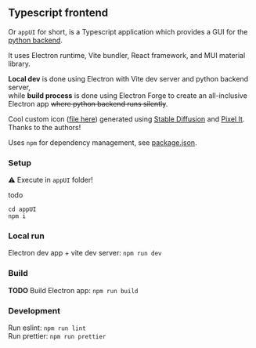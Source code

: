 ## Typescript frontend

Or `appUI` for short, is a Typescript application which provides a GUI for the [python backend](appPy.md).

It uses Electron runtime, Vite bundler, React framework, and MUI material library.

**Local dev** is done using Electron with Vite dev server and python backend server,  
while **build process** is done using Electron Forge to create an all-inclusive Electron app ~~where python backend runs silently~~.

Cool custom icon ([file here](../appUI/public/icon.png)) generated using [Stable Diffusion](https://stablediffusionweb.com/) and [Pixel It](https://giventofly.github.io/pixelit/).
Thanks to the authors!

Uses `npm` for dependency management, see [package.json](../appUI/package.json).

### Setup
⚠ Execute in `appUI` folder!

todo

```
cd appUI
npm i
```

### Local run
Electron dev app + vite dev server: `npm run dev`

### Build
**TODO** Build Electron app: `npm run build`

### Development
Run eslint: `npm run lint`  
Run prettier: `npm run prettier`
